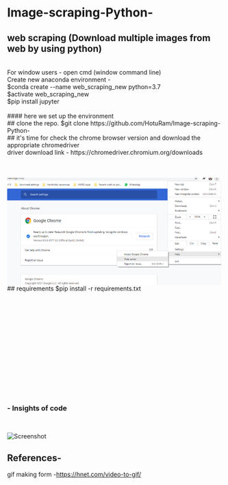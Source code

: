 # Image-scraping-Python-
## web scraping (Download multiple images from web by using python)
<br />
For window users - open cmd (window command line) <br />
Create new anaconda environment - <br />
    $conda create --name web_scraping_new python=3.7 <br />
    $activate web_scraping_new <br />
    $pip install jupyter<br />
 <br />
 #### here we set up the environment
 <br />
 ## clone the repo.
    $git clone https://github.com/HotuRam/Image-scraping-Python-
  <br />  
 ## it's time for check the chrome browser version and download the appropriate chromedriver  <br />
     driver download link - https://chromedriver.chromium.org/downloads   <br />
  <br />
  <br />
  <br />
  <img align="left" alt="image" src="https://github.com/HotuRam/Image-scraping-Python-/blob/main/screenshots/crome_version_check.png?raw=true" width="500" height="250" />
    <br />
    <br />
 ## requirements
    $pip install -r requirements.txt
 


<br />
<br />
<br />
<br />
<br />
<br />
<br />
<br />
<br />
<br />
<br />
<br />
<br />
<br />
<br />



###  - Insights of code
<br />

![Screenshot](code.gif)

## References-

gif making form -https://hnet.com/video-to-gif/

